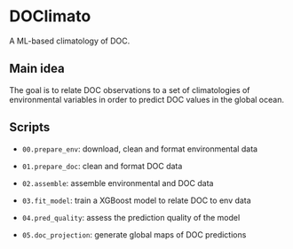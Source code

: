 # DOClimato

A ML-based climatology of DOC.

## Main idea

The goal is to relate DOC observations to a set of climatologies of environmental variables in order to predict DOC values in the global ocean.

## Scripts

-   `00.prepare_env`: download, clean and format environmental data

-   `01.prepare_doc`: clean and format DOC data

-   `02.assemble`: assemble environmental and DOC data

-   `03.fit_model`: train a XGBoost model to relate DOC to env data

-   `04.pred_quality`: assess the prediction quality of the model

-   `05.doc_projection`: generate global maps of DOC predictions
